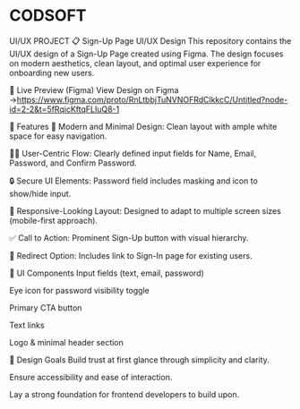 # CODSOFT
UI/UX PROJECT
📋 Sign-Up Page UI/UX Design
This repository contains the UI/UX design of a Sign-Up Page created using Figma. The design focuses on modern aesthetics, clean layout, and optimal user experience for onboarding new users.

🔗 Live Preview (Figma)
View Design on Figma →https://www.figma.com/proto/RnLtbbjTuNVNOFRdClkkcC/Untitled?node-id=2-2&t=5fRqicKftqFLIuQ8-1

📌 Features
🎨 Modern and Minimal Design: Clean layout with ample white space for easy navigation.

🧑‍💻 User-Centric Flow: Clearly defined input fields for Name, Email, Password, and Confirm Password.

🔒 Secure UI Elements: Password field includes masking and icon to show/hide input.

📱 Responsive-Looking Layout: Designed to adapt to multiple screen sizes (mobile-first approach).

✅ Call to Action: Prominent Sign-Up button with visual hierarchy.

🔁 Redirect Option: Includes link to Sign-In page for existing users.

🧩 UI Components
Input fields (text, email, password)

Eye icon for password visibility toggle

Primary CTA button

Text links

Logo & minimal header section

🎯 Design Goals
Build trust at first glance through simplicity and clarity.

Ensure accessibility and ease of interaction.

Lay a strong foundation for frontend developers to build upon.
